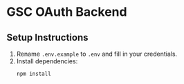 # GSC OAuth Backend

## Setup Instructions

1. Rename `.env.example` to `.env` and fill in your credentials.
2. Install dependencies:
   ```bash
   npm install


